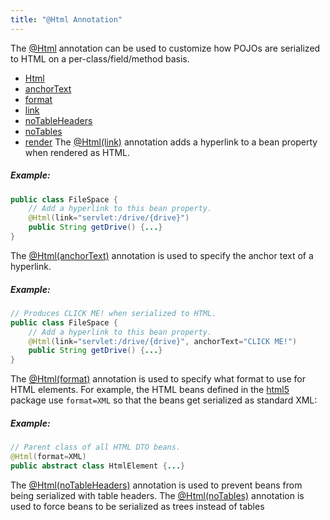 ```yaml
---
title: "@Html Annotation"
---
```


The [@Html](../apidocs/org/apache/juneau/html/annotation/Html.html) annotation can be used to customize how POJOs are serialized to HTML on a per-class/field/method basis.
- [Html](../apidocs/org/apache/juneau/html/annotation/Html.html)
- [anchorText](../apidocs/org/apache/juneau/html/annotation/Html.html#anchorText())
- [format](../apidocs/org/apache/juneau/html/annotation/Html.html#format())
- [link](../apidocs/org/apache/juneau/html/annotation/Html.html#link())
- [noTableHeaders](../apidocs/org/apache/juneau/html/annotation/Html.html#noTableHeaders())
- [noTables](../apidocs/org/apache/juneau/html/annotation/Html.html#noTables())
- [render](../apidocs/org/apache/juneau/html/annotation/Html.html#render())
The [@Html(link)](../apidocs/org/apache/juneau/html/annotation/Html.html#link) annotation adds a hyperlink to a bean property when rendered as HTML.
##### Example:
```java
public class FileSpace {
    // Add a hyperlink to this bean property.
    @Html(link="servlet:/drive/{drive}")
    public String getDrive() {...}
}
```
The [@Html(anchorText)](../apidocs/org/apache/juneau/html/annotation/Html.html#anchorText) annotation is used to specify the anchor text of a hyperlink.
##### Example:
```java
// Produces CLICK ME! when serialized to HTML.
public class FileSpace {
    // Add a hyperlink to this bean property.
    @Html(link="servlet:/drive/{drive}", anchorText="CLICK ME!")
    public String getDrive() {...}
}
```
The [@Html(format)](../apidocs/org/apache/juneau/html/annotation/Html.html#format) annotation is used to specify what format to use for HTML elements.
For example, the HTML beans defined in the [html5](../apidocs/org/apache/juneau/dto/html5.html) package use `format=XML` so that
the beans get serialized as standard XML:
##### Example:
```java
// Parent class of all HTML DTO beans.
@Html(format=XML)
public abstract class HtmlElement {...}
```
The [@Html(noTableHeaders)](../apidocs/org/apache/juneau/html/annotation/Html.html#noTableHeaders) annotation is used to prevent beans from being serialized with table headers.
The [@Html(noTables)](../apidocs/org/apache/juneau/html/annotation/Html.html#noTables) annotation is used to force beans to be serialized as trees instead of tables